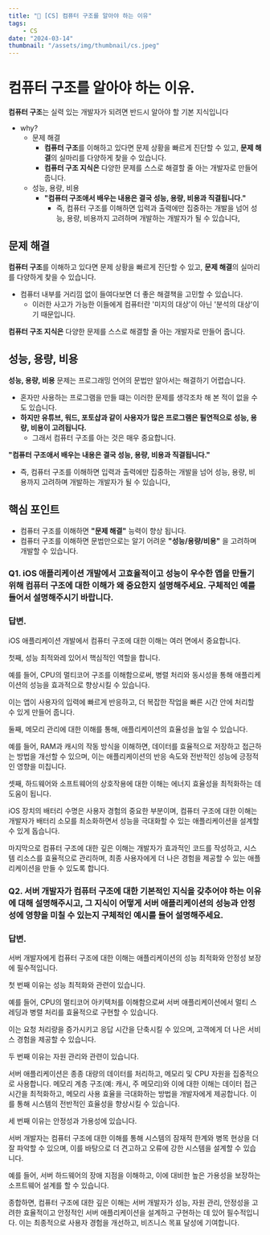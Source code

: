 ```yaml
---
title: "💾 [CS] 컴퓨터 구조를 알아야 하는 이유"
tags:
    - CS
date: "2024-03-14"
thumbnail: "/assets/img/thumbnail/cs.jpeg"
---
```


# 컴퓨터 구조를 알아야 하는 이유.

**컴퓨터 구조**는 실력 있는 개발자가 되려면 반드시 알아야 할 기본 지식입니다
- why?
    - 문제 해결
        - **컴퓨터 구조**를 이해하고 있다면 문제 상황을 빠르게 진단할 수 있고, **문제 해결**의 실마리를 다양하게 찾을 수 있습니다.
        - **컴퓨터 구조 지식은** 다양한 문제를 스스로 해결할 줄 아는 개발자로 만들어 줍니다.
    - 성능, 용량, 비용
        - **"컴퓨터 구조애서 배우는 내용은 결국 성능, 용량, 비용과 직결됩니다."**
            - 즉, 컴퓨터 구조를 이해하면 입력과 출력에만 집중하는 개발을 넘어 성능, 용량, 비용까지 고려하며 개발하는 개발자가 될 수 있습니다,

## 문제 해결
**컴퓨터 구조**를 이해하고 있다면 문제 상황을 빠르게 진단할 수 있고, **문제 해결**의 실마리를 다양하게 찾을 수 있습니다.
* 컴퓨터 내부를 거리낌 없이 들여다보면 더 좋은 해결책을 고민할 수 있습니다.
    * 이러한 사고가 가능한 이들에게 컴퓨터란 '미지의 대상'이 아닌 '분석의 대상'이기 때문입니다.

**컴퓨터 구조 지식은** 다양한 문제를 스스로 해결할 줄 아는 개발자로 만들어 줍니다.

## 성능, 용량, 비용

**성능, 용량, 비용** 문제는 프로그래밍 언어의 문법만 알아서는 해결하기 어렵습니다.
* 혼자만 사용하는 프로그램을 만들 떄는 이러한 문제를 생각조차 해 본 적이 없을 수도 있습니다.
* **하지만 유튜브, 워드, 포토샵과 같이 사용자가 많은 프로그램은 필연적으로 성능, 용량, 비용이 고려됩니다.**
    * 그래서 컴퓨터 구조를 아는 것은 매우 중요합니다.

**"컴퓨터 구조애서 배우는 내용은 결국 성능, 용량, 비용과 직결됩니다."**
* 즉, 컴퓨터 구조를 이해하면 입력과 출력에만 집중하는 개발을 넘어 성능, 용량, 비용까지 고려하며 개발하는 개발자가 될 수 있습니다,

## 핵심 포인트
* 컴퓨터 구조를 이해하면 **"문제 해결"** 능력이 향상 됩니다.
* 컴퓨터 구조를 이해하면 문법만으로는 알기 어려운 **"성능/용량/비용"** 을 고려하며 개발할 수 있습니다.

### Q1. iOS 애플리케이션 개발에서 고효율적이고 성능이 우수한 앱을 만들기 위해 컴퓨터 구조에 대한 이해가 왜 중요한지 설명해주세요. 구체적인 예를 들어서 설명해주시기 바랍니다.

### 답변.
iOS 애플리케이션 개발에서 컴퓨터 구조에 대한 이해는 여러 면에서 중요합니다.

첫째, 성능 최적와레 있어서 핵심적인 역할을 합니다.

예를 들어, CPU의 멀티코어 구조를 이해함으로써, 병렬 처리와 동시성을 통해 애플리케이션의 성능을 효과적으로 향상시킬 수 있습니다.

이는 앱이 사용자의 입력에 빠르게 반응하고, 더 복잡한 작업을 빠른 시간 안에 처리할 수 있게 만들어 줍니다.

둘째, 메모리 관리에 대한 이해를 통해, 애플리케이션의 효율성을 높일 수 있습니다.

예를 들어, RAM과 캐시의 작동 방식을 이해하면, 데이터를 효율적으로 저장하고 접근하는 방법을 개선할 수 있으며, 이는 애플리케이션의 반응 속도와 전반적인 성능에 긍정적인 영향을 미칩니다.

셋째, 하드웨어와 소프트웨어의 상호작용에 대한 이해는 에너지 효율성을 최적화하는 데 도움이 됩니다.

iOS 장치의 배터리 수명은 사용자 경험의 중요한 부분이며, 컴퓨터 구조에 대한 이해는 개발자가 배터리 소모를 최소화하면서 성능을 극대화할 수 있는 애플리케이션을 설계할 수 있게 돕습니다.

마지막으로 컴퓨터 구조에 대한 깊은 이해는 개발자가 효과적인 코드를 작성하고, 시스템 리소스를 효율적으로 관리하며, 최종 사용자에게 더 나은 경험을 제공할 수 있는 애플리케이션을 만들 수 있도록 합니다.

### Q2. 서버 개발자가 컴퓨터 구조에 대한 기본적인 지식을 갖추어야 하는 이유에 대해 설명해주시고, 그 지식이 어떻게 서버 애플리케이션의 성능과 안정성에 영향을 미칠 수 있는지 구체적인 예시를 들어 설명해주세요.

### 답변.
서버 개발자에게 컴퓨터 구조에 대한 이해는 애플리케이션의 성능 최적화와 안정성 보장에 필수적입니다.

첫 번째 이유는 성능 최적화와 관련이 있습니다.

예를 들어, CPU의 멀티코어 아키텍처를 이해함으로써 서버 애플리케이션에서 멀티 스레딩과 병렬 처리를 효율적으로 구현할 수 있습니다.

이는 요청 처리량을 증가시키고 응답 시간을 단축시킬 수 있으며, 고객에게 더 나은 서비스 경험을 제공할 수 있습니다.

두 번째 이유는 자원 관리와 관련이 있습니다.

서버 애플리케이션은 종종 대량의 데이터를 처리하고, 메모리 및 CPU 자원을 집중적으로 사용합니다.
메모리 계층 구조(예: 캐시, 주 메모리)와 이에 대한 이해는 데이터 접근 시간을 최적화하고, 메모리 사용 효율을 극대화하는 방법을 개발자에게 제공합니다.
이를 통해 시스템의 전반적인 효율성을 향상시킬 수 있습니다.

세 번째 이유는 안정성과 가용성에 있습니다.

서버 개발자는 컴퓨터 구조에 대한 이해를 통해 시스템의 잠재적 한계와 병목 현상을 더 잘 파악할 수 있으며, 이를 바탕으로 더 견고하고 오류에 강한 시스템을 설계할 수 있습니다.

예를 들어, 서버 하드웨어의 장애 지점을 이해하고, 이에 대비한 높은 가용성을 보장하는 소프트웨어 설계를 할 수 있습니다.

종합하면, 컴퓨터 구조에 대한 깊은 이해는 서버 개발자가 성능, 자원 관리, 안정성을 고려한 효율적이고 안정적인 서버 애플리케이션을 설계하고 구현하는 데 있어 필수적입니다.
이는 최종적으로 사용자 경험을 개선하고, 비즈니스 목표 달성에 기여합니다.
